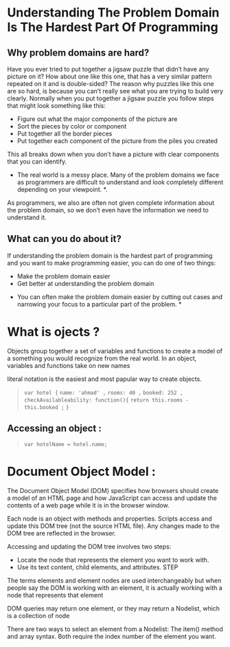 # Understanding The Problem Domain Is The Hardest Part Of Programming

## Why problem domains are hard?

Have you ever tried to put together a jigsaw puzzle that didn’t have any picture on it?  How about one like this one, that has a very similar pattern repeated on it and is double-sided?
The reason why puzzles like this one are so hard, is because you can’t really see what you are trying to build very clearly.  Normally when you put together a jigsaw puzzle you follow steps that might look something like this: 
- Figure out what the major components of the picture are
- Sort the pieces by color or component
- Put together all the border pieces
- Put together each component of the picture from the piles you created

This all breaks down when you don’t have a picture with clear components that you can identify.

* The real world is a messy place.  Many of the problem domains we face as programmers are difficult to understand and look completely different depending on your viewpoint. *.

As programmers, we also are often not given complete information about the problem domain, so we don’t even have the information we need to understand it.

## What can you do about it?

If understanding the problem domain is the hardest part of programming and you want to make programming easier, you can do one of two things:

- Make the problem domain easier
- Get better at understanding the problem domain

* You can often make the problem domain easier by cutting out cases and narrowing your focus to a particular part of the problem. *


# What is ojects ?

Objects group together a set of variables and functions to create a model of a something you would recognize from the real world. In an object, variables and functions take on new names

literal notation is the easiest and most papular way to create objects.
> `var hotel {`
> `name: 'ahmad' ,`
> `rooms: 40 ,`
> `booked: 252 ,`
> `checkAvailableability: function(){`
> `return this.rooms - this.booked ;`
> `}`

## Accessing an object :

> `var hotelName = hotel.name;`


# Document Object Model :

The Document Object Model (DOM) specifies how browsers should create a model of an HTML page and how JavaScript can access and update the contents of a web page while it is in the browser window. 

Each node is an object with methods and properties. Scripts access and update this DOM tree (not the source HTML file). Any changes made to the DOM tree are reflected in the browser. 

Accessing and updating the DOM tree involves two steps: 
- Locate the node that represents the element you want to work with. 
- Use its text content, child elements, and attributes. 
STEP 

The terms elements and element nodes are used interchangeably but when people say the DOM is working with an element, it is actually working with a node that represents that element 

DOM queries may return one element, or they may return a Nodelist, which is a collection of node

There are two ways to select an element from a Nodelist: The item() method and array syntax. Both require the index number of the element you want. 
